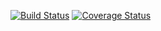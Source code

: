 
[![Build Status](https://travis-ci.org/dopuskh3/godot.png)](https://travis-ci.org/dopuskh3/godot)
[![Coverage Status](https://coveralls.io/repos/dopuskh3/godot/badge.png?branch=master)](https://coveralls.io/r/dopuskh3/godot?branch=master)


